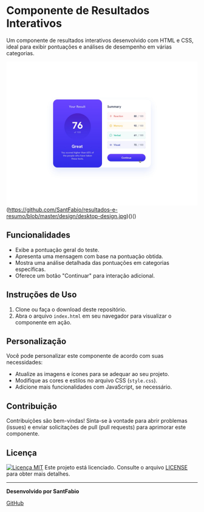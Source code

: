 # Componente de Resultados Interativos

Um componente de resultados interativos desenvolvido com HTML e CSS, ideal para exibir pontuações e análises de desempenho em várias categorias.

![Screenshot](https://github.com/SantFabio/resultados-e-resumo/blob/master/design/active-states.jpg )(https://github.com/SantFabio/resultados-e-resumo/blob/master/design/desktop-design.jpg)()()

## Funcionalidades

- Exibe a pontuação geral do teste.
- Apresenta uma mensagem com base na pontuação obtida.
- Mostra uma análise detalhada das pontuações em categorias específicas.
- Oferece um botão "Continuar" para interação adicional.

## Instruções de Uso

1. Clone ou faça o download deste repositório.
2. Abra o arquivo `index.html` em seu navegador para visualizar o componente em ação.

## Personalização

Você pode personalizar este componente de acordo com suas necessidades:

- Atualize as imagens e ícones para se adequar ao seu projeto.
- Modifique as cores e estilos no arquivo CSS (`style.css`).
- Adicione mais funcionalidades com JavaScript, se necessário.

## Contribuição

Contribuições são bem-vindas! Sinta-se à vontade para abrir problemas (issues) e enviar solicitações de pull (pull requests) para aprimorar este componente.

## Licença

[![Licença MIT](https://img.shields.io/badge/license-MIT-blue)](https://github.com/SantFabio/To-Do-List-Project/blob/main/LICENSE) Este projeto está licenciado. Consulte o arquivo [LICENSE](https://github.com/SantFabio/To-Do-List-Project/blob/main/LICENSE) para obter mais detalhes.

---

**Desenvolvido por SantFabio**

[GitHub](https://github.com/SantFabio)
